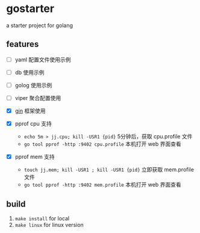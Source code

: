 # gostarter

a starter project for golang

## features

- [ ] yaml 配置文件使用示例
- [ ] db 使用示例
- [ ] golog 使用示例
- [ ] viper 聚合配置使用
- [x] [gin](https://github.com/gin-gonic/gin) 框架使用
- [x] pprof cpu 支持

    * `echo 5m > jj.cpu; kill -USR1 {pid}` 5分钟后，获取 cpu.profile 文件
    * `go tool pprof -http :9402 cpu.profile` 本机打开 web 界面查看

- [x] pprof mem 支持

    * `touch jj.mem; kill -USR1 ; kill -USR1 {pid}` 立即获取 mem.profile 文件
    * `go tool pprof -http :9402 mem.profile` 本机打开 web 界面查看

## build

1. `make install` for local
1. `make linux` for linux version
